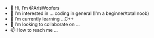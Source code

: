 - 👋 Hi, I’m @ArisWoofers
- 👀 I’m interested in ... coding in general (I'm a beginner/total noob)
- 🌱 I’m currently learning ...C++
- 💞️ I’m looking to collaborate on ...
- 📫 How to reach me ...

<!---
ArisWoofers/ArisWoofers is a ✨ special ✨ repository because its `README.md` (this file) appears on your GitHub profile.
You can click the Preview link to take a look at your changes.
--->
